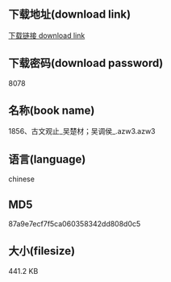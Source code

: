 ## 下载地址(download link)
[下载链接 download link](https://voluble-croquembouche-d321dc.netlify.app/?s=1856%E3%80%81%E5%8F%A4%E6%96%87%E8%A7%82%E6%AD%A2_%E5%90%B4%E6%A5%9A%E6%9D%90%EF%BC%9B%E5%90%B4%E8%B0%83%E4%BE%AF_.azw3)

## 下载密码(download password)
8078

## 名称(book name)
1856、古文观止_吴楚材；吴调侯_.azw3.azw3

## 语言(language)
chinese

## MD5
87a9e7ecf7f5ca060358342dd808d0c5

## 大小(filesize)
441.2 KB
